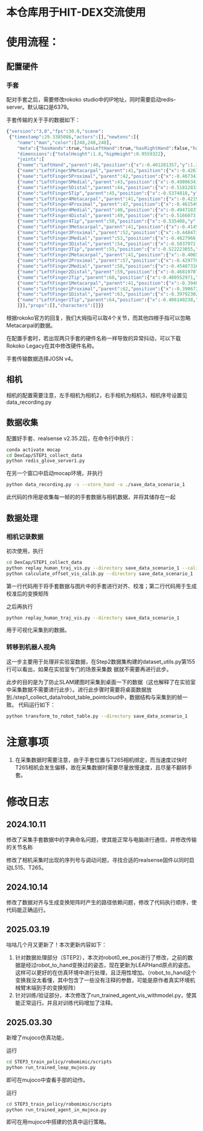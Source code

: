 # 本仓库用于HIT-DEX交流使用

# 使用流程：
## 配置硬件
### 手套
配对手套之后，需要修改rokoko studio中的IP地址，同时需要启动redis-server。默认端口是6379。

手套传输的关于手的数据如下：
```python
{"version":"3,0","fps":30.0,"scene":
 {"timestamp":29.3385086,"actors":[],"newtons":[{
    "name":"man","color":[248,248,248],
    "meta":{"hasHands":true,"hasLeftHand":true,"hasRightHand":false,"hasBody":false,"hasFace":false},
    "dimensions":{"totalHeight":1.8,"hipHeight":0.9559322},
    "joints":[                                                                                                                                                                                                     
    {"name":"LeftHand","parent":40,"position":{"x":-0.401281357,"y":1.30209112,"z":0.243864283},"rotation":{"x":-0.09616978,"y":-0.676203132,"z":0.614187837,"w":-0.39531514}},
    {"name":"LeftFinger5Metacarpal","parent":41,"position":{"x":-0.4267673,"y":1.28991067,"z":0.25323385},"rotation":{"x":-0.2323878,"y":-0.6358294,"z":0.4526294,"w":-0.5803822}},
    {"name":"LeftFinger5Proximal","parent":42,"position":{"x":-0.467341661,"y":1.26607525,"z":0.268350035},"rotation":{"x":-0.239234269,"y":-0.53119427,"z":0.692901,"w":-0.424838454}},
    {"name":"LeftFinger5Medial","parent":43,"position":{"x":-0.498063415,"y":1.26879728,"z":0.287771434},"rotation":{"x":-0.233213767,"y":-0.571949542,"z":0.6025368,"w":-0.5054055}},
    {"name":"LeftFinger5Distal","parent":44,"position":{"x":-0.518128335,"y":1.26501441,"z":0.2981612},"rotation":{"x":-0.199519545,"y":-0.6102844,"z":0.5636752,"w":-0.51963}},
    {"name":"LeftFinger5Tip","parent":45,"position":{"x":-0.5374818,"y":1.25836527,"z":0.30937764},"rotation":{"x":-0.1995193,"y":-0.610284448,"z":0.563675165,"w":-0.5196301}},
    {"name":"LeftFinger4Metacarpal","parent":41,"position":{"x":-0.4219265,"y":1.29274559,"z":0.261505216},"rotation":{"x":-0.16576831,"y":-0.6618694,"z":0.5401571,"w":-0.492625624}},
    {"name":"LeftFinger4Proximal","parent":47,"position":{"x":-0.461549222,"y":1.2736882,"z":0.2905887},"rotation":{"x":-0.1909398,"y":-0.583674967,"z":0.698358238,"w":-0.367642641}},
    {"name":"LeftFinger4Medial","parent":48,"position":{"x":-0.494718373,"y":1.2758652,"z":0.320985228},"rotation":{"x":-0.174976185,"y":-0.6556831,"z":0.577713,"w":-0.453553438}},
    {"name":"LeftFinger4Distal","parent":49,"position":{"x":-0.5166073,"y":1.267985,"z":0.338382155},"rotation":{"x":-0.130691692,"y":-0.7080443,"z":0.512197137,"w":-0.468238264}},
    {"name":"LeftFinger4Tip","parent":50,"position":{"x":-0.535408,"y":1.25550842,"z":0.355434567},"rotation":{"x":-0.130691841,"y":-0.7080441,"z":0.5121974,"w":-0.4682382}},
    {"name":"LeftFinger3Metacarpal","parent":41,"position":{"x":-0.414583921,"y":1.2966733,"z":0.269010156},"rotation":{"x":-0.09616978,"y":-0.676203132,"z":0.614187837,"w":-0.39531514}},
    {"name":"LeftFinger3Proximal","parent":52,"position":{"x":-0.4484739,"y":1.2841748,"z":0.310547978},"rotation":{"x":-0.165780574,"y":-0.611453652,"z":0.6759205,"w":-0.376527041}},
    {"name":"LeftFinger3Medial","parent":53,"position":{"x":-0.4827966,"y":1.28266585,"z":0.344388723},"rotation":{"x":-0.130900934,"y":-0.6775714,"z":0.6027778,"w":-0.400525928}},
    {"name":"LeftFinger3Distal","parent":54,"position":{"x":-0.5037972,"y":1.27506232,"z":0.3670351},"rotation":{"x":-0.102087818,"y":-0.7187205,"z":0.55306834,"w":-0.4088209}},
    {"name":"LeftFinger3Tip","parent":55,"position":{"x":-0.522223055,"y":1.26376045,"z":0.388923854},"rotation":{"x":-0.102087915,"y":-0.7187204,"z":0.5530685,"w":-0.408820868}},
    {"name":"LeftFinger2Metacarpal","parent":41,"position":{"x":-0.4065476,"y":1.300819,"z":0.275157362},"rotation":{"x":-0.009882731,"y":-0.6863157,"z":0.6624718,"w":-0.300007135}},
    {"name":"LeftFinger2Proximal","parent":57,"position":{"x":-0.4297782,"y":1.29392064,"z":0.326211452},"rotation":{"x":-0.105102226,"y":-0.750014961,"z":0.572588861,"w":-0.313963383}},
    {"name":"LeftFinger2Medial","parent":58,"position":{"x":-0.454073161,"y":1.278786,"z":0.363457382},"rotation":{"x":-0.09569154,"y":-0.7921345,"z":0.499479115,"w":-0.337471128}},
    {"name":"LeftFinger2Distal","parent":59,"position":{"x":-0.468197078,"y":1.26483524,"z":0.3844593},"rotation":{"x":-0.07653578,"y":-0.8190046,"z":0.454079062,"w":-0.342324317}},
    {"name":"LeftFinger2Tip","parent":60,"position":{"x":-0.480552971,"y":1.24852479,"z":0.404040456},"rotation":{"x":-0.07653489,"y":-0.8190039,"z":0.454079449,"w":-0.342325568}},
    {"name":"LeftFinger1Metacarpal","parent":41,"position":{"x":-0.394852966,"y":1.306451,"z":0.278675675},"rotation":{"x":-0.08430527,"y":-0.8359901,"z":0.478677452,"w":0.254717171}},
    {"name":"LeftFinger1Proximal","parent":62,"position":{"x":-0.390672117,"y":1.28501749,"z":0.312938273},"rotation":{"x":0.247972265,"y":0.801229954,"z":-0.5219023,"w":-0.155428559}},
    {"name":"LeftFinger1Distal","parent":63,"position":{"x":-0.397923023,"y":1.274771,"z":0.341106832},"rotation":{"x":0.247684821,"y":0.800264835,"z":-0.5233812,"w":-0.155886263}},
    {"name":"LeftFinger1Tip","parent":64,"position":{"x":-0.406140238,"y":1.2631644,"z":0.373339534},"rotation":{"x":0.247684151,"y":0.8002632,"z":-0.523383558,"w":-0.15588747}},                                                                                                                                                       
    ]}],"props":[],"characters":[]}}
```
根据rokoko官方的回复，我们大拇指可以取4个关节，而其他四根手指可以忽略Metacarpal的数据。

在配置手套时，若出现两只手套的硬件名称一样导致的异常抖动，可以下载Rokoko Legacy在其中修改硬件名称。

手套传输数据选择JOSN v4。
## 相机
相机的配置需要注意，左手相机为相机2，右手相机为相机3，相机序号设置见data_recording.py
## 数据收集
配置好手套、realsense v2.35.2后，在命令行中执行：
```bash
conda activate mocap
cd DexCap/STEP1_collect_data
python redis_glove_server1.py
```
在另一个窗口中启动mocap环境，并执行
```bash
python data_recording.py -s --store_hand -o ./save_data_scenario_1
```
此代码的作用是收集每一帧的的手套数据与相机数据，并将其储存在一起
## 数据处理
### 相机记录数据
初次使用，执行
```bash
cd DexCap/STEP1_collect_data
python replay_human_traj_vis.py --directory save_data_scenario_1 --calib
python calculate_offset_vis_calib.py --directory save_data_scenario_1
```
第一行代码用于将手套数据与图片中的手套进行对齐、校准；第二行代码用于生成校准后的变换矩阵

之后再执行
```bash
python replay_human_traj_vis.py --directory save_data_scenario_1
```
用于可视化采集到的数据。
### 转移到机器人视角
这一步主要用于处理非实验室数据，在Step2数据集构建的dataset_utils.py第155行可以看出，如果在实验室专门的场景采集数
据就不需要再进行此步。

此步的目的是为了防止SLAM建图时采集到桌面一下的数据（这也解释了在实验室中采集数据不需要进行此步）。进行此步骤时需要将桌面数据放到./step1_collect_data/robot_table_pointcloud中，数据结构与采集到的帧一致。
代码运行如下：
```bash
python transform_to_robot_table.py --directory save_data_scenario_1
```
# 注意事项
1. 在采集数据时需要注意，由于手套位置与T265相机绑定，而当速度过快时T265相机会发生偏移，故在采集数据时需要尽量放慢速度，且尽量不翻转手套。
# 修改日志
## 2024.10.11
修改了采集手套数据中的字典命名问题，使其能正常与电脑进行通信，并修改传输的关节名称

修改了相机采集时出现的序列号与调动问题，寻找合适的realsense固件以同时启动L515、T265。
## 2024.10.14
修改了数据对齐与生成变换矩阵时产生的路径依赖问题，修改了代码执行顺序，使代码能正确运行。
## 2025.03.19
咕咕几个月又更新了！本次更新内容如下：
1. 针对数据处理部分（STEP2），本次对robot0_ee_pos进行了修改，之前的数据是经过robot_to_hand变换过的姿态，现在更新为LEAPHand原点的姿态。这样可以更好的在仿真环境中进行处理，且泛用性增加。（robot_to_hand这个变换我没太看懂，其中包含了一些没有注释的参数，可能是原作者真实环境机械臂末端到手的变换矩阵）
2. 针对训练/验证部分，本次修改了run_trained_agent_vis_withmodel.py，使其能正常运行。并且对训练代码增加了注释。
## 2025.03.30
新增了mujoco仿真功能，
 
运行
```bash
cd STEP3_train_policy/robomimic/scripts
python run_trained_leap_mujoco.py
```
即可在mujoco中查看手部的动作。

运行
```bash
cd STEP3_train_policy/robomimic/scripts
python run_trained_agent_in_mujoco.py
```
即可在用mujoco中搭建的仿真中运行策略。
